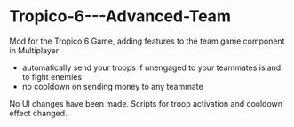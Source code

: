 # Tropico-6---Advanced-Team
Mod for the Tropico 6 Game, adding features to the team game component in Multiplayer

- automatically send your troops if unengaged to your teammates island to fight enemies
- no cooldown on sending money to any teammate

No UI changes have been made. 
Scripts for troop activation and cooldown effect changed. 
